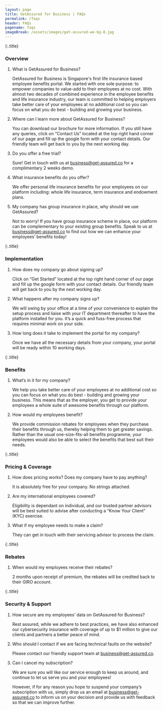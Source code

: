 ```yaml
---
layout: page
title: GetAssured for Business | FAQs
permalink: /faqs
header: FAQs
pagename: faqs
imageBreak: /assets/images/get-assured-we-bg-8.jpg
---
```

{:.title}
### Overview

<ol class="collapsible faq-accordion" data-collapsible="accordion">
<li>
<div class="collapsible-header">

What is GetAssured for Business?

</div>
<div class="collapsible-body" markdown="1">

GetAssured for Business is Singapore's first life insurance based employee benefits portal. We started with one sole purpose: to empower companies to value-add to their employees at no cost. With almost two decades of combined experience in the employee benefits and life insurance industry, our team is committed to helping employers take better care of your employees at no additional cost so you can focus on what you do best - building and growing your business.

</div>
</li>

<li>
<div class="collapsible-header">

Where can I learn more about GetAssured for Business?

</div>
<div class="collapsible-body" markdown="1">

You can download our brochure for more information. If you still have any queries, click on  “Contact Us”  located at the top right hand corner of our page and fill up the google form with your contact details. Our friendly team will get back to you by the next working day.


</div>
</li>

<li>
<div class="collapsible-header">

Do you offer a free trial?

</div>
<div class="collapsible-body" markdown="1">

Sure! Get in touch with us at [business@get-assured.co](mailto:business@get-assured.co) for a complimentary 2 weeks demo.

</div>
</li>

<li>
<div class="collapsible-header">

What insurance benefits do you offer?

</div>
<div class="collapsible-body" markdown="1">

We offer personal life insurance benefits for your employees on our platform including: whole
life insurance, term insurance and endowment plans.

</div>
</li>

<li>
<div class="collapsible-header">

My company has group insurance in place, why should we use GetAssured?

</div>
<div class="collapsible-body" markdown="1">

Not to worry! If you have group insurance scheme in place, our platform can be complementary
to your existing group benefits. Speak to us at [business@get-assured.co](mailto:business@get-assured.co) to find out how we can
enhance your employees’ benefits today!

</div>
</li>

</ol>


{:.title}
### Implementation

<ol class="collapsible faq-accordion" data-collapsible="accordion">
<li>
<div class="collapsible-header">

How does my company go about signing up?

</div>
<div class="collapsible-body" markdown="1">

Click on  “Get Started”  located at the top right hand corner of our page and fill up the google form with your contact details. Our friendly team will get back to you by the next working day.

</div>
</li>

<li>
<div class="collapsible-header">

What happens after my company signs up?

</div>
<div class="collapsible-body" markdown="1">

We will swing by your office at a time of your convenience to explain the setup process and liaise with your IT department thereafter to have the platform installed for you. It’s a quick and fuss-free process that requires minimal work on your side.

</div>
</li>

<li>
<div class="collapsible-header">

How long does it take to implement the portal for my company?

</div>
<div class="collapsible-body" markdown="1">

Once we have all the necessary details from your company, your portal will be ready within 10 working days.

</div>
</li>

</ol>


{:.title}
### Benefits

<ol class="collapsible faq-accordion" data-collapsible="accordion">
<li>
<div class="collapsible-header">

What’s in it for my company?

</div>
<div class="collapsible-body" markdown="1">

We help you take better care of your employees at no additional cost so you can focus on what you do best - building and growing your business. This means that as the employer, you get to provide your employees a whole suite of awesome benefits through our platform.


</div>
</li>

<li>
<div class="collapsible-header">

How would my employees benefit?

</div>
<div class="collapsible-body" markdown="1">

We provide commission rebates for employees when they purchase their benefits through us, thereby helping them to get greater savings. Rather than the usual one-size-fits-all benefits programme, your employees would also be able to select the benefits that best suit their needs.

</div>
</li>

</ol>

{:.title}
### Pricing & Coverage

<ol class="collapsible faq-accordion" data-collapsible="accordion">
<li>
<div class="collapsible-header">

How does pricing works? Does my company have to pay anything?

</div>
<div class="collapsible-body" markdown="1">

It is absolutely free for your company. No strings attached.

</div>
</li>

<li>
<div class="collapsible-header">

Are my international employees covered?

</div>
<div class="collapsible-body" markdown="1">

Eligibility is dependant on individual, and our trusted partner advisors will be best suited to advise after conducting a “Know Your Client” (KYC) exercise.

</div>
</li>

<li>
<div class="collapsible-header">

What if my employee needs to make a claim?

</div>
<div class="collapsible-body" markdown="1">

They can get in touch with their servicing advisor to process the claim.

</div>
</li>

</ol>

{:.title}
### Rebates

<ol class="collapsible faq-accordion" data-collapsible="accordion">
<li>
<div class="collapsible-header">

When would my employees receive their rebates?

</div>
<div class="collapsible-body" markdown="1">

2 months upon receipt of premium, the rebates will be credited back to their GIRO account.

</div>
</li>
</ol>

{:.title}
### Security & Support

<ol class="collapsible faq-accordion" data-collapsible="accordion">
<li>
<div class="collapsible-header">

How secure are my employees’ data on GetAssured for Business?

</div>
<div class="collapsible-body" markdown="1">

Rest assured, while we adhere to best practices, we have also enhanced our cybersecurity
insurance with coverage of up to $1 million to give our clients and partners a better peace of
mind.

</div>
</li>

<li>
<div class="collapsible-header">

Who should I contact if we are facing technical faults on the website?

</div>
<div class="collapsible-body" markdown="1">

Please contact our friendly support team at [business@get-assured.co](mailto:business@get-assured.co).

</div>
</li>

<li>
<div class="collapsible-header">

Can I cancel my subscription?

</div>
<div class="collapsible-body" markdown="1">

We are sure you will like our service enough to keep us around, and continue to let us serve you and your employees!

However, if for any reason you hope to suspend your company’s subscription with us, simply drop us an email at [business@get-assured.co](mailto:business@get-assured.co) to inform us on your decision and provide us with feedback so that we can improve further.

</div>
</li>
</ol>
